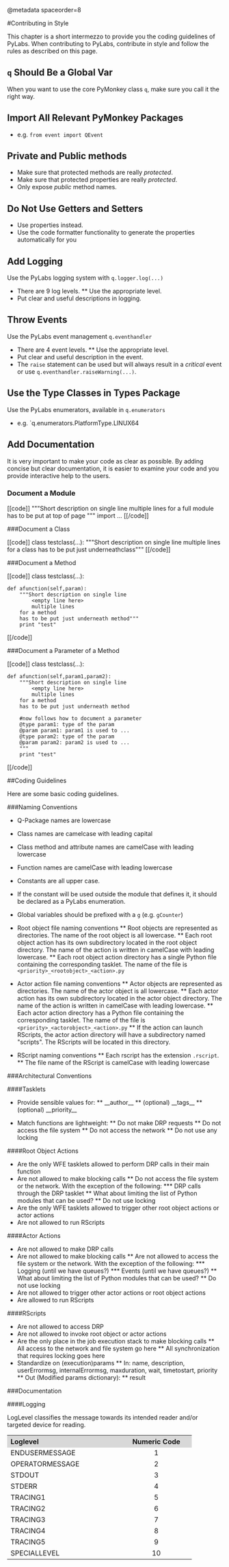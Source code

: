 @metadata spaceorder=8

#Contributing in Style

This chapter is a short intermezzo to provide you the coding guidelines of PyLabs. 
When contributing to PyLabs, contribute in style and follow the rules as described on this page.


## `q` Should Be a Global Var

When you want to use the core PyMonkey class `q`, make sure you call it the right way. 


## Import All Relevant PyMonkey Packages

* e.g. `from event import QEvent`


## Private and Public methods

* Make sure that protected methods are really _protected_.
* Make sure that protected properties are really _protected_.
* Only expose _public_ method names.


## Do Not Use Getters and Setters

* Use properties instead.
* Use the code formatter functionality to generate the properties automatically for you


## Add Logging 

Use the PyLabs logging system with `q.logger.log(...)`

* There are 9 log levels.
** Use the appropriate level.
* Put clear and useful descriptions in logging.


## Throw Events
Use the PyLabs event management `q.eventhandler`

* There are 4 event levels.
** Use the appropriate level.
* Put clear and useful description in the event.
* The `raise` statement can be used but will always result in a _critical_ event or use `q.eventhandler.raiseWarning(...)`.


## Use the Type Classes in Types Package

Use the PyLabs enumerators, available in `q.enumerators`

* e.g. `q.enumerators.PlatformType.LINUX64


## Add Documentation

It is very important to make your code as clear as possible. By adding concise but clear documentation, it is easier to examine your code and you provide interactive help to the users.


### Document a Module

[[code]]
"""Short description on single line
<empty line here>
multiple lines
for a full module
has to be put at top of page
"""
import ...
[[/code]]


###Document a Class

[[code]]
class testclass(...):
    """Short description on single line
    <empty line here>
    multiple lines
    for a class
    has to be put just underneathclass"""
[[/code]]


###Document a Method

[[code]]
class testclass(...):

    def afunction(self,param):
        """Short description on single line
            <empty line here>
            multiple lines
        for a method
        has to be put just underneath method"""
        print "test"
[[/code]]


###Document a Parameter of a Method

[[code]]
class testclass(...):

    def afunction(self,param1,param2):
        """Short description on single line
            <empty line here>
            multiple lines
        for a method
        has to be put just underneath method

        #now follows how to document a parameter
        @type param1: type of the param
        @param param1: param1 is used to ...
        @type param2: type of the param
        @param param2: param2 is used to ...
        """
        print "test"
[[/code]]


##Coding Guidelines

Here are some basic coding guidelines.


###Naming Conventions

* Q-Package names are lowercase
* Class names are camelcase with leading capital
* Class method and attribute names are camelCase with leading lowercase
* Function names are camelCase with leading lowercase
* Constants are all upper case.
* If the constant will be used outside the module that defines it, it should be declared as a PyLabs enumeration.
* Global variables should be prefixed with a `g` (e.g. `gCounter`)

* Root object file naming conventions
    ** Root objects are represented as directories. The name of the root object is all lowercase.
    ** Each root object action has its own subdirectory located in the root object directory. The name of the action is written in camelCase with leading lowercase.
    ** Each root object action directory has a single Python file containing the corresponding tasklet. The name of the file is `<priority>_<rootobject>_<action>.py`

* Actor action file naming conventions
    ** Actor objects are represented as directories. The name of the actor object is all lowercase.
    ** Each actor action has its own subdirectory located in the actor object directory. The name of the action is written in camelCase with leading lowercase.
    ** Each actor action directory has a Python file containing the corresponding tasklet. The name of the file is `<priority>_<actorobject>_<action>.py`
    ** If the action can launch RScripts, the actor action directory will have a subdirectory named "scripts". The RScripts will be located in this directory.

* RScript naming conventions
    ** Each rscript has the extension `.rscript`.
    ** The file name of the RScript is camelCase with leading lowercase


###Architectural Conventions

####Tasklets

* Provide sensible values for:
    ** \_\_author\_\_
    ** (optional) \_\_tags\_\_
    ** (optional) \_\_priority\_\_

* Match functions are lightweight:
    ** Do not make DRP requests
    ** Do not access the file system
    ** Do not access the network
    ** Do not use any locking


####Root Object Actions

* Are the only WFE tasklets allowed to perform DRP calls in their main function
* Are not allowed to make blocking calls
    ** Do not access the file system or the network. With the exception of the following:
        *** DRP calls through the DRP tasklet
    ** What about limiting the list of Python modules that can be used?
    ** Do not use locking
* Are the only WFE tasklets allowed to trigger other root object actions or actor actions
* Are not allowed to run RScripts

####Actor Actions

* Are not allowed to make DRP calls
* Are not allowed to make blocking calls
    ** Are not allowed to access the file system or the network. With the exception of the following:
        *** Logging (until we have queues?)
        *** Events (until we have queues?)
    ** What about limiting the list of Python modules that can be used?
    **  Do not use locking
* Are not allowed to trigger other actor actions or root object actions
* Are allowed to run RScripts


####RScripts

* Are not allowed to access DRP
* Are not allowed to invoke root object or actor actions
* Are the only place in the job execution stack to make blocking calls
    ** All access to the network and file system go here
    ** All synchronization that requires locking goes here
* Standardize on (execution)params
    ** In: name, description, userErrormsg, internalErrormsg, maxduration, wait, timetostart, priority
    ** Out (Modified params dictionary):
    ** result

###Documentation

####Logging

LogLevel classifies the message towards its intended reader and/or targeted device for reading.

<table width="400">
<tr>
<th align="left" width="250" bgcolor="#D8D8D8">Loglevel</th><th width="150" bgcolor="#D8D8D8">Numeric Code</th>
</tr>
<tr>
<td>ENDUSERMESSAGE</td><td align="center">1</td>
</tr>
<tr>
<td>OPERATORMESSAGE</td><td align="center">2</td>
</tr>
<tr>
<td>STDOUT</td><td align="center">3</td>
</tr>
<tr>
<td>STDERR</td><td align="center">4</td>
</tr>
<tr>
<td>TRACING1</td><td align="center">5</td>
</tr>
<tr>
<td>TRACING2</td><td align="center">6</td>
</tr>
<tr>
<td>TRACING3</td><td align="center">7</td>
</tr>
<tr>
<td>TRACING4</td><td align="center">8</td>
</tr>
<tr>
<td>TRACING5</td><td align="center">9</td>
</tr>
<tr>
<td>SPECIALLEVEL</td><td align="center">10</td>
</tr>
</table>
